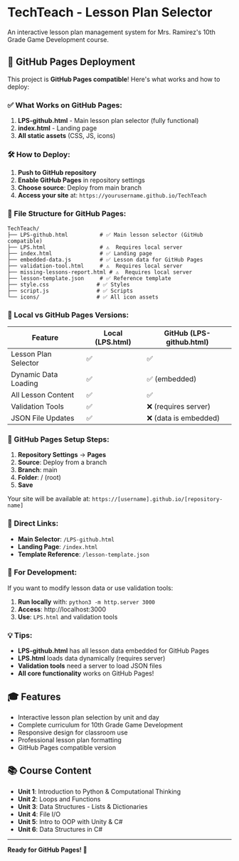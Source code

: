 # TechTeach - Lesson Plan Selector

An interactive lesson plan management system for Mrs. Ramirez's 10th Grade Game Development course.

## 🚀 GitHub Pages Deployment

This project is **GitHub Pages compatible**! Here's what works and how to deploy:

### ✅ What Works on GitHub Pages:

1. **LPS-github.html** - Main lesson plan selector (fully functional)
2. **index.html** - Landing page
3. **All static assets** (CSS, JS, icons)

### 🛠️ How to Deploy:

1. **Push to GitHub repository**
2. **Enable GitHub Pages** in repository settings
3. **Choose source**: Deploy from main branch
4. **Access your site** at: `https://yourusername.github.io/TechTeach`

### 📁 File Structure for GitHub Pages:

```
TechTeach/
├── LPS-github.html          # ✅ Main lesson selector (GitHub compatible)
├── LPS.html                 # ⚠️  Requires local server
├── index.html               # ✅ Landing page
├── embedded-data.js         # ✅ Lesson data for GitHub Pages
├── validation-tool.html     # ⚠️  Requires local server
├── missing-lessons-report.html # ⚠️  Requires local server
├── lesson-template.json     # ✅ Reference template
├── style.css               # ✅ Styles
├── script.js               # ✅ Scripts
└── icons/                  # ✅ All icon assets
```

### 🔄 Local vs GitHub Pages Versions:

| Feature | Local (LPS.html) | GitHub (LPS-github.html) |
|---------|------------------|--------------------------|
| Lesson Plan Selector | ✅ | ✅ |
| Dynamic Data Loading | ✅ | ✅ (embedded) |
| All Lesson Content | ✅ | ✅ |
| Validation Tools | ✅ | ❌ (requires server) |
| JSON File Updates | ✅ | ❌ (data is embedded) |

### 📝 GitHub Pages Setup Steps:

1. **Repository Settings** → **Pages**
2. **Source**: Deploy from a branch
3. **Branch**: main
4. **Folder**: / (root)
5. **Save**

Your site will be available at: `https://[username].github.io/[repository-name]`

### 🎯 Direct Links:

- **Main Selector**: `/LPS-github.html`
- **Landing Page**: `/index.html` 
- **Template Reference**: `/lesson-template.json`

### 🔧 For Development:

If you want to modify lesson data or use validation tools:

1. **Run locally** with: `python3 -m http.server 3000`
2. **Access**: http://localhost:3000
3. **Use**: `LPS.html` and validation tools

### 💡 Tips:

- **LPS-github.html** has all lesson data embedded for GitHub Pages
- **LPS.html** loads data dynamically (requires server)
- **Validation tools** need a server to load JSON files
- **All core functionality** works on GitHub Pages!

## 🎓 Features

- Interactive lesson plan selection by unit and day
- Complete curriculum for 10th Grade Game Development
- Responsive design for classroom use
- Professional lesson plan formatting
- GitHub Pages compatible version

## 📚 Course Content

- **Unit 1**: Introduction to Python & Computational Thinking
- **Unit 2**: Loops and Functions  
- **Unit 3**: Data Structures - Lists & Dictionaries
- **Unit 4**: File I/O
- **Unit 5**: Intro to OOP with Unity & C#
- **Unit 6**: Data Structures in C#

---

**Ready for GitHub Pages! 🚀**
